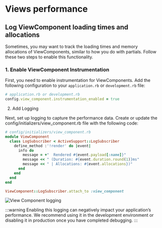 # Views performance

## Log ViewComponent loading times and allocations

Sometimes, you may want to track the loading times and memory allocations of ViewComponents, similar to how you do with partials. Follow these two steps to enable this functionality.

### 1. Enable ViewComponent Instrumentation

First, you need to enable instrumentation for ViewComponents. Add the following configuration to your `application.rb` or `development.rb` file:

```ruby
# application.rb or development.rb
config.view_component.instrumentation_enabled = true
```

2. Add Logging

Next, set up logging to capture the performance data. Create or update the config/initializers/view_component.rb file with the following code:

```ruby
# config/initializers/view_component.rb
module ViewComponent
  class LogSubscriber < ActiveSupport::LogSubscriber
    define_method :'!render' do |event|
      info do
        message = +"  Rendered #{event.payload[:name]}"
        message << " (Duration: #{event.duration.round(1)}ms"
        message << " | Allocations: #{event.allocations})"
      end
    end
  end
end

ViewComponent::LogSubscriber.attach_to :view_component
```

<Image src="/assets/img/3_0/performance/views-performance/view-component-logs.png" size="2236x 462" alt="View Component logging" />

:::warning
Enabling this logging can negatively impact your application’s performance. We recommend using it in the development environment or disabling it in production once you have completed debugging.
:::
